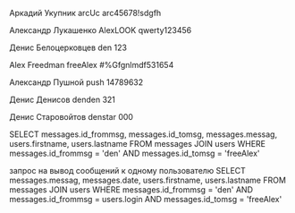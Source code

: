 Аркадий 
Укупник
arcUc
arc45678!sdgfh


Александр
Лукашенко
AlexLOOK
qwerty123456


Денис
Белоцерковцев
den
123


Alex
Freedman
freeAlex
#%Gfgnlmdf531654


Александр
Пушной
push
14789632


Денис
Денисов
denden
321


Денис
Старовойтов
denstar
000


SELECT messages.id_frommsg, messages.id_tomsg, messages.messag, users.firstname, users.lastname
FROM messages JOIN users
WHERE messages.id_frommsg = 'den' AND messages.id_tomsg = 'freeAlex'




запрос на вывод сообщений к одному пользователю
SELECT messages.messag, messages.date, users.firstname, users.lastname
FROM messages JOIN users 
WHERE messages.id_frommsg = 'den' AND messages.id_frommsg = users.login AND messages.id_tomsg = 'freeAlex'